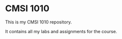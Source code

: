 # CMSI 1010

This is my CMSI 1010 repository.

It contains all my labs and assignments for the course.